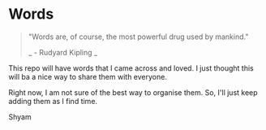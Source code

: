 # Words

> "Words are, of course, the most powerful drug used by mankind."
>
>  _ - Rudyard Kipling _


This repo will have words that I came across and loved. I just thought this will ba a nice way to share them with everyone.

Right now, I am not sure of the best way to organise them. So, I'll just keep adding them as I find time.

Shyam
